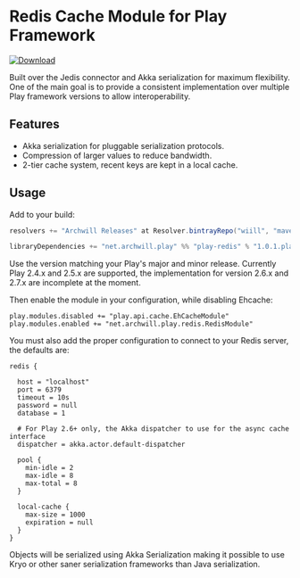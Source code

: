 Redis Cache Module for Play Framework
=====================================

[![Download](https://api.bintray.com/packages/wiill/maven/play-redis/images/download.svg)](https://bintray.com/wiill/maven/play-redis/_latestVersion)

Built over the Jedis connector and Akka serialization for maximum flexibility.
One of the main goal is to provide a consistent implementation over multiple
Play framework versions to allow interoperability.

Features
--------

 - Akka serialization for pluggable serialization protocols.
 - Compression of larger values to reduce bandwidth.
 - 2-tier cache system, recent keys are kept in a local cache.

Usage
-----

Add to your build:

```scala
resolvers += "Archwill Releases" at Resolver.bintrayRepo("wiill", "maven")

libraryDependencies += "net.archwill.play" %% "play-redis" % "1.0.1.play26"
```

Use the version matching your Play's major and minor release. Currently Play
2.4.x and 2.5.x are supported, the implementation for version 2.6.x and 2.7.x
are incomplete at the moment.

Then enable the module in your configuration, while disabling Ehcache:

```
play.modules.disabled += "play.api.cache.EhCacheModule"
play.modules.enabled += "net.archwill.play.redis.RedisModule"
```

You must also add the proper configuration to connect to your Redis server, the
defaults are:

```
redis {

  host = "localhost"
  port = 6379
  timeout = 10s
  password = null
  database = 1

  # For Play 2.6+ only, the Akka dispatcher to use for the async cache interface
  dispatcher = akka.actor.default-dispatcher

  pool {
    min-idle = 2
    max-idle = 8
    max-total = 8
  }

  local-cache {
    max-size = 1000
    expiration = null
  }
}
```

Objects will be serialized using Akka Serialization making it possible to use
Kryo or other saner serialization frameworks than Java serialization.
